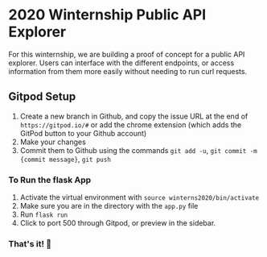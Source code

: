 # 2020 Winternship Public API Explorer
For this winternship, we are building a proof of concept for a public API explorer. Users can interface with the different endpoints, or access information from them more easily without needing to run curl requests. 

## Gitpod Setup
1. Create a new branch in Github, and copy the issue URL at the end of `https://gitpod.io/#` or add the chrome extension (which adds the GitPod button to your Github account)
2. Make your changes
3. Commit them to Github using the commands `git add -u`, `git commit -m {commit message}`, `git push`

### To Run the flask App
1. Activate the virtual environment with `source winterns2020/bin/activate`
2. Make sure you are in the directory with the `app.py` file
3. Run ```flask run```
4. Click to port 500 through Gitpod, or preview in the sidebar.

### That's it! 🎉